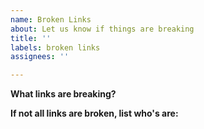```yaml
---
name: Broken Links
about: Let us know if things are breaking
title: ''
labels: broken links
assignees: ''

---
```


**What links are breaking?**

**If not all links are broken, list who's are:**
